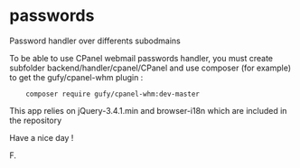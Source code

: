 # passwords
Password handler over differents subodmains

To be able to use CPanel webmail passwords handler, you must create subfolder backend/handler/cpanel/CPanel
and use composer (for example) to get the gufy/cpanel-whm plugin :

        composer require gufy/cpanel-whm:dev-master

This app relies on jQuery-3.4.1.min and browser-i18n which are included in the repository

Have a nice day !

F.
